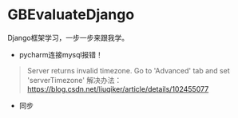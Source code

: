 # GBEvaluateDjango
Django框架学习，一步一步来跟我学。
- pycharm连接mysql报错！
> Server returns invalid timezone. Go to 'Advanced' tab and set 'serverTimezone' 
解决办法：https://blog.csdn.net/liuqiker/article/details/102455077
- 同步

